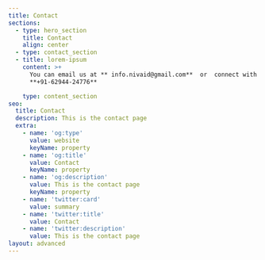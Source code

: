```yaml
---
title: Contact
sections:
  - type: hero_section
    title: Contact
    align: center
  - type: contact_section
  - title: lorem-ipsum
    content: >+
      You can email us at ** info.nivaid@gmail.com**  or  connect with us on 
      **+91-62944-24776**

    type: content_section
seo:
  title: Contact
  description: This is the contact page
  extra:
    - name: 'og:type'
      value: website
      keyName: property
    - name: 'og:title'
      value: Contact
      keyName: property
    - name: 'og:description'
      value: This is the contact page
      keyName: property
    - name: 'twitter:card'
      value: summary
    - name: 'twitter:title'
      value: Contact
    - name: 'twitter:description'
      value: This is the contact page
layout: advanced
---
```

